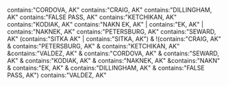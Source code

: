 contains:"CORDOVA, AK"
contains:"CRAIG, AK"
contains:"DILLINGHAM, AK"
contains:"FALSE PASS, AK"
contains:"KETCHIKAN, AK"
contains:"KODIAK, AK"
contains:"NAKN EK, AK" | contains:"EK, AK" | contains:"NAKNEK, AK"
contains:"PETERSBURG, AK"
contains:"SEWARD, AK"
(contains:"SITKA AK" | contains:"SITKA, AK") & !(contains:"CRAIG, AK" & contains:"PETERSBURG, AK" & contains:"KETCHIKAN, AK" &contains:"VALDEZ, AK" & contains:"CORDOVA, AK" & contains:"SEWARD, AK" & contains:"KODIAK, AK" & contains:"NAKNEK, AK" &contains:"NAKN" & contains:"EK, AK" & contains:"DILLINGHAM, AK" & contains:"FALSE PASS, AK")
contains:"VALDEZ, AK"
